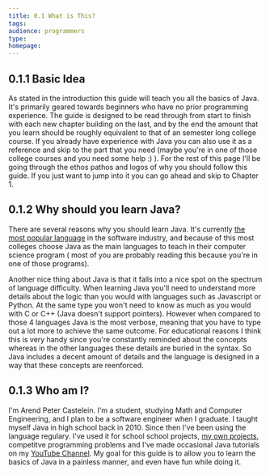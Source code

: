 ```yaml
---
title: 0.1 What is This?
tags:
audience: programmers
type:
homepage:
---
```


## 0.1.1 Basic Idea

As stated in the introduction this guide will teach you all the basics of Java. It's primarily geared towards beginners who have no prior programming experience. The guide is designed to be read through from start to finish with each new chapter building on the last, and by the end the amount that you learn should be roughly equivalent to that of an semester long college course. If you already have experience with Java you can also use it as a reference and skip to the part that you need (maybe you're in one of those college courses and you need some help :) ). For the rest of this page I'll be going through the ethos pathos and logos of why you should follow this guide. If you just want to jump into it you can go ahead and skip to Chapter 1. 

## 0.1.2 Why should you learn Java?

There are several reasons why you should learn Java. It's currently [the most popular language](http://www.tiobe.com/tiobe_index) in the software industry, and because of this most colleges choose Java as the main languages to teach in their computer science program ( most of you are probably reading this because you're in one of those programs).

Another nice thing about Java is that it falls into a nice spot on the spectrum of language difficulty. When learning Java you'll need to understand more details about the logic than you would with languages such as Javascript or Python. At the same type you won't need to know as much as you would with C or C++ (Java doesn't support pointers). However when compared to those 4 languages Java is the most verbose, meaning that you have to type out a lot more to achieve the same outcome. For educational reasons I think this is very handy since you're constantly reminded about the concepts whereas in the other languages these details are buried in the syntax. So Java includes a decent amount of details and the language is designed in a way that these concepts are reenforced. 

## 0.1.3 Who am I?

I'm Arend Peter Castelein. I'm a student, studying Math and Computer Engineering, and I plan to be a software engineer when I graduate. I taught myself Java in high school back in 2010. Since then I've been using the language regulary. I've used it for school school projects, [my own projects](www.arendpeter.com), competitve programming problems and I've made occasional Java tutorials on my [YouTube Channel](https://www.youtube.com/user/SynforgeTutorials). My goal for this guide is to allow you to learn the basics of Java in a painless manner, and even have fun while doing it. 
